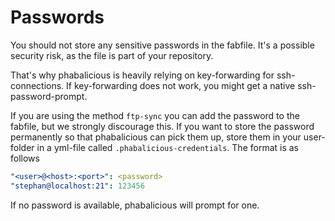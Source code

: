 # Passwords

You should not store any sensitive passwords in the fabfile. It's a possible security risk, as the file is part of your repository. 

That's why phabalicious is heavily relying on key-forwarding for ssh-connections. If key-forwarding does not work, you might get a native ssh-password-prompt.

If you are using the method `ftp-sync` you can add the password to the fabfile, but we strongly discourage this. If you want to store the password permanently so that phabalicious can pick them up, store them in your user-folder in a yml-file called `.phabalicious-credentials`. The format is as follows

```yaml
"<user>@<host>:<port>": <password>
"stephan@localhost:21": 123456
```

If no password is available, phabalicious will prompt for one.
